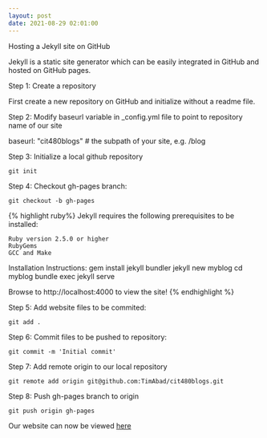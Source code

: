 ```yaml
---
layout: post
date: 2021-08-29 02:01:00
---
```


Hosting a Jekyll site on GitHub

Jekyll is a static site generator which can be easily integrated in GitHub and hosted on GitHub pages.

Step 1: Create a repository

First create a new repository on GitHub and initialize without a readme file.

Step 2: Modify baseurl variable in _config.yml file to point to repository name of our site

baseurl: "cit480blogs" # the subpath of your site, e.g. /blog

Step 3: Initialize a local github repository

`git init`

Step 4: Checkout gh-pages branch:

`git checkout -b gh-pages`

{% highlight ruby%}
Jekyll requires the following prerequisites to be installed:

    Ruby version 2.5.0 or higher
    RubyGems
    GCC and Make

Installation Instructions:
gem install jekyll bundler
jekyll new myblog
cd myblog
bundle exec jekyll serve

Browse to http://localhost:4000 to view the site!
{% endhighlight %}

Step 5: Add website files to be commited:

`git add .`

Step 6: Commit files to be pushed to repository:

`git commit -m 'Initial commit'`

Step 7: Add remote origin to our local repository

`git remote add origin git@github.com:TimAbad/cit480blogs.git` 

Step 8: Push gh-pages branch to origin

`git push origin gh-pages`

Our website can now be viewed [here][github.io]

[github.io]: https://timabad.github.io/cit480blogs/
